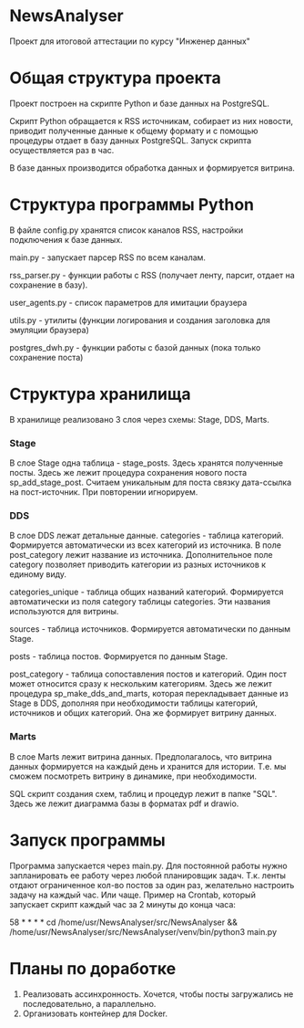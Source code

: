 # NewsAnalyser
Проект для итоговой аттестации по курсу "Инженер данных"

# Общая структура проекта
Проект построен на скрипте Python и базе данных на PostgreSQL.

Скрипт Python обращается к RSS источникам, собирает из них новости, приводит полученные данные к общему формату и с помощью процедуры отдает в базу данных PostgreSQL.
Запуск скрипта осуществляется раз в час.

В базе данных производится обработка данных и формируется витрина.

# Структура программы Python
В файле config.py хранятся список каналов RSS, настройки подключения к базе данных.

main.py - запускает парсер RSS по всем каналам.

rss_parser.py - функции работы с RSS (получает ленту, парсит, отдает на сохранение в базу).

user_agents.py - список параметров для имитации браузера

utils.py - утилиты (функции логирования и создания заголовка для эмуляции браузера)

postgres_dwh.py - функции работы с базой данных (пока только сохранение поста)

# Структура хранилища
В хранилище реализовано 3 слоя через схемы: Stage, DDS, Marts.
### Stage
В слое Stage одна таблица - stage_posts. Здесь хранятся полученные посты. 
Здесь же лежит процедура сохранения нового поста sp_add_stage_post. Считаем уникальным для поста связку дата-ссылка на пост-источник. При повторении игнорируем.
### DDS
В слое DDS лежат детальные данные.
categories - таблица категорий. Формируется автоматически из всех категорий из источника. В поле post_category лежит название из источника.
Дополнительное поле category позволяет приводить категории из разных источников к единому виду.

categories_unique - таблица общих названий категорий. Формируется автоматически из поля category таблицы categories. Эти названия используются для витрины.

sources - таблица источников. Формируется автоматически по данным Stage.

posts - таблица постов. Формируется по данным Stage.

post_category - таблица сопоставления постов и категорий. Один пост может относится сразу к нескольким категориям.
Здесь же лежит процедура sp_make_dds_and_marts, которая перекладывает данные из Stage в DDS, дополняя при необходимости таблицы категорий, источников и общих категорий.
Она же формирует витрину данных.
### Marts
В слое Marts лежит витрина данных.
Предполагалось, что витрина данных формируется на каждый день и хранится для истории. Т.е. мы сможем посмотреть витрину в динамике, при необходимости.

SQL скрипт создания схем, таблиц и процедур лежит в папке "SQL". Здесь же лежит диаграмма базы в форматах pdf и drawio.

# Запуск программы
Программа запускается через main.py. Для постоянной работы нужно запланировать ее работу через любой планировщик задач. Т.к. ленты отдают ограниченное кол-во постов за один раз, желательно настроить задачу на каждый час. Или чаще.
Пример на Crontab, который запускает скрипт каждый час за 2 минуты до конца часа: 

58 * * * * cd /home/usr/NewsAnalyser/src/NewsAnalyser && /home/usr/NewsAnalyser/src/NewsAnalyser/venv/bin/python3 main.py

# Планы по доработке
1. Реализовать ассинхронность. Хочется, чтобы посты загружались не последовательно, а параллельно.
2. Организовать контейнер для Docker.
